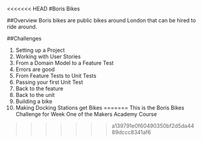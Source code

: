 <<<<<<< HEAD
#Boris Bikes

##Overview
Boris bikes are public bikes around London that can be hired to ride around.

##Challenges
1. Setting up a Project
2. Working with User Stories
3. From a Domain Model to a Feature Test
4. Errors are good
5. From Feature Tests to Unit Tests
6. Passing your first Unit Test
7. Back to the feature
8. Back to the unit
9. Building a bike
10. Making Docking Stations get Bikes
=======
This is the Boris Bikes Challenge for Week One of the Makers Academy Course
>>>>>>> a139791e0f60490350bf2d5da4489dccc8341af6
